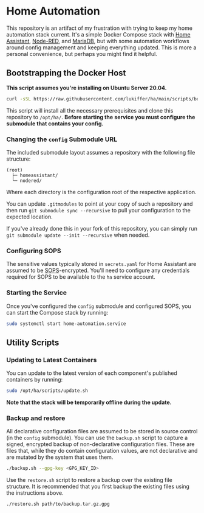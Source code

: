 # Home Automation

This repository is an artifact of my frustration with trying to keep my home automation stack current. It's a simple
Docker Compose stack with [Home Assistant](https://github.com/home-assistant/docker),
[Node-RED](https://github.com/node-red/node-red), and [MariaDB](https://github.com/MariaDB/server), but with some
automation workflows around config management and keeping everything updated. This is more a personal convenience, but
perhaps you might find it helpful.

## Bootstrapping the Docker Host

**This script assumes you're installing on Ubuntu Server 20.04.**

```bash
curl -sSL https://raw.githubusercontent.com/lukiffer/ha/main/scripts/bootstrap.sh | bash
```

This script will install all the necessary prerequisites and clone this repository to `/opt/ha/`. **Before starting the**
**service you must configure the submodule that contains your config.**

### Changing the `config` Submodule URL

The included submodule layout assumes a repository with the following file structure:

```
(root)
  ├─ homeassistant/
  ╰─ nodered/
```

Where each directory is the configuration root of the respective application.

You can update `.gitmodules` to point at your copy of such a repository and then run `git submodule sync --recursive` to
pull your configuration to the expected location.

If you've already done this in your fork of this repository, you can simply run `git submodule update --init --recursive`
when needed.

### Configuring SOPS

The sensitive values typically stored in `secrets.yaml` for Home Assistant are assumed to be
[SOPS](https://github.com/mozilla/sops)-encrypted. You'll need to configure any credentials required for SOPS to be
available to the `ha` service account.

### Starting the Service

Once you've configured the `config` submodule and configured SOPS, you can start the Compose stack by running:

```bash
sudo systemctl start home-automation.service
```

## Utility Scripts

### Updating to Latest Containers

You can update to the latest version of each component's published containers by running:

```bash
sudo /opt/ha/scripts/update.sh
```

**Note that the stack will be temporarily offline during the update.**

### Backup and restore

All declarative configuration files are assumed to be stored in source control (in the `config` submodule). You can use
the `backup.sh` script to capture a signed, encrypted backup of non-declarative configuration files. These are files
that, while they do contain configuration values, are not declarative and are mutated by the system that uses them.

```bash
./backup.sh --gpg-key <GPG_KEY_ID>
```

Use the `restore.sh` script to restore a backup over the existing file structure. It is recommended that you first
backup the existing files using the instructions above.

```bash
./restore.sh path/to/backup.tar.gz.gpg
```
